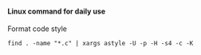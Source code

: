 #### Linux command for daily use

Format code style

```
find . -name "*.c" | xargs astyle -U -p -H -s4 -c -K
```

